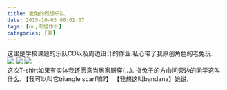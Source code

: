 ```yaml
---
title: 老兔的假想乐队
date: 2015-10-03 00:01:07
tags: [oc,奇怪作业]
categories: [画]
---
```

这里是学校课题的乐队CD以及周边设计的作业.私心带了我原创角色的老兔玩.
<br>
<a data-fancybox="gallery" href="P013_1.jpg"><img src="P013_1.jpg"></a>
<a data-fancybox="gallery" href="P013_2.jpg"><img src="P013_2.jpg"></a>
<a data-fancybox="gallery" href="P013_3.jpg"><img src="P013_3.jpg"></a>
<br>
这次T-shirt如果有实体我还愿意当居家服穿(…).
指兔子的方巾问旁边的同学这叫什么.
【我可以叫它triangle scarf嘛?】
【我想这叫bandana】她说.
